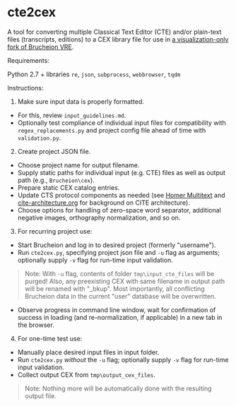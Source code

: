 # cte2cex

A tool for converting multiple Classical Text Editor (CTE) and/or plain-text files (transcripts, editions) to a CEX library file for use in [a visualization-only fork of Brucheion VRE](https://github.com/tylergneill/Brucheion_tgn/tree/exp).

Requirements:

Python 2.7 + libraries `re`, `json`, `subprocess`, `webbrowser`, `tqdm`

Instructions:

1. Make sure input data is properly formatted.

* For this, review `input_guidelines.md`. 
* Optionally test compliance of individual input files for compatibility with `regex_replacements.py` and project config file ahead of time with `validation.py`.

2. Create project JSON file.

* Choose project name for output filename.
* Supply static paths for individual input (e.g. CTE) files as well as output path (e.g., `Brucheion\cex`).
* Prepare static CEX catalog entries.
* Update CTS protocol components as needed (see [Homer Multitext](https://www.homermultitext.org/hmt-doc/cite/texts/ctsoverview.html) and [cite-architecture.org](http://cite-architecture.org/cts/) for background on CITE architecture).
* Choose options for handling of zero-space word separator, additional negative images, orthography normalization, and so on.

3. For recurring project use:

* Start Brucheion and log in to desired project (formerly "username").
* Run `cte2cex.py`, specifying project json file and `-u` flag as arguments; optionally supply `-v` flag for run-time input validation.
> Note: With `-u` flag, contents of folder `tmp\input_cte_files` will be purged! Also, any preexisting CEX with same filename in output path will be renamed with "_bkup". Most importantly, all conflicting Brucheion data in the current "user" database will be overwritten.
* Observe progress in command line window, wait for confirmation of success in loading (and re-normalization, if applicable) in a new tab in the browser.

4. For one-time test use:

* Manually place desired input files in input folder.
* Run `cte2cex.py` *without* the `-u` flag; optionally supply `-v` flag for run-time input validation.
* Collect output CEX from `tmp\output_cex_files`.
> Note: Nothing more will be automatically done with the resulting output file.